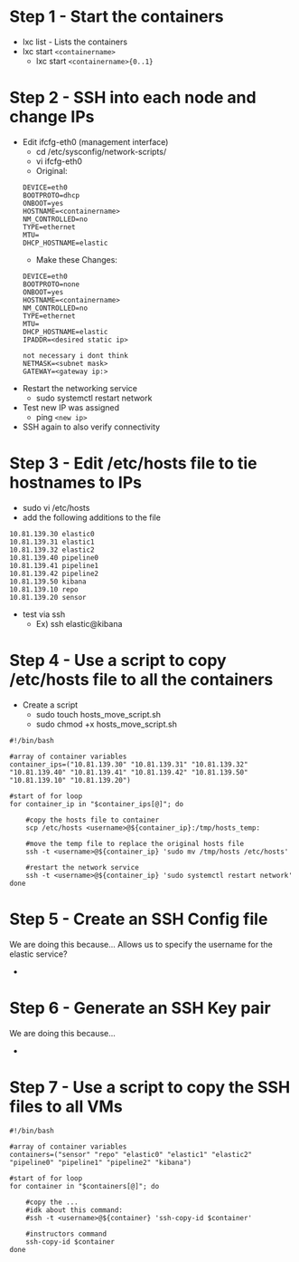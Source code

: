 # Step 1 - Start the containers

- lxc list - Lists the containers
- lxc start `<containername>`
  - lxc start `<containername>{0..1}`


# Step 2 - SSH into each node and change IPs

- Edit ifcfg-eth0 (management interface)
  - cd /etc/sysconfig/network-scripts/
  - vi ifcfg-eth0
  - Original: 
  ```
  DEVICE=eth0
  BOOTPROTO=dhcp
  ONBOOT=yes
  HOSTNAME=<containername>
  NM_CONTROLLED=no
  TYPE=ethernet
  MTU= 
  DHCP_HOSTNAME=elastic
  ```
  - Make these Changes:
  ```
  DEVICE=eth0
  BOOTPROTO=none
  ONBOOT=yes
  HOSTNAME=<containername>
  NM_CONTROLLED=no
  TYPE=ethernet
  MTU= 
  DHCP_HOSTNAME=elastic
  IPADDR=<desired static ip>

  not necessary i dont think
  NETMASK=<subnet mask>
  GATEWAY=<gateway ip:>
  ``` 
- Restart the networking service
  - sudo systemctl restart network
- Test new IP was assigned
  - ping `<new ip>`
- SSH again to also verify connectivity


# Step 3 - Edit /etc/hosts file to tie hostnames to IPs

- sudo vi /etc/hosts
- add the following additions to the file
```
10.81.139.30 elastic0
10.81.139.31 elastic1
10.81.139.32 elastic2
10.81.139.40 pipeline0
10.81.139.41 pipeline1
10.81.139.42 pipeline2
10.81.139.50 kibana
10.81.139.10 repo
10.81.139.20 sensor
```
- test via ssh
  - Ex) ssh elastic@kibana 

# Step 4 - Use a script to copy /etc/hosts file to all the containers

- Create a script
  - sudo touch hosts_move_script.sh
  - sudo chmod +x hosts_move_script.sh

```
#!/bin/bash

#array of container variables
container_ips=("10.81.139.30" "10.81.139.31" "10.81.139.32" "10.81.139.40" "10.81.139.41" "10.81.139.42" "10.81.139.50" "10.81.139.10" "10.81.139.20")

#start of for loop
for container_ip in "$container_ips[@]"; do

    #copy the hosts file to container
    scp /etc/hosts <username>@${container_ip}:/tmp/hosts_temp:

    #move the temp file to replace the original hosts file
    ssh -t <username>@${container_ip} 'sudo mv /tmp/hosts /etc/hosts'

    #restart the network service
    ssh -t <username>@${container_ip} 'sudo systemctl restart network'
done

```

# Step 5 - Create an SSH Config file
We are doing this because...
Allows us to specify the username for the elastic service? 

-


# Step 6 - Generate an SSH Key pair
We are doing this because...

- 

# Step 7 - Use a script to copy the SSH files to all VMs

```
#!/bin/bash

#array of container variables
containers=("sensor" "repo" "elastic0" "elastic1" "elastic2" "pipeline0" "pipeline1" "pipeline2" "kibana")

#start of for loop
for container in "$containers[@]"; do

    #copy the ...
    #idk about this command:
    #ssh -t <username>@${container} 'ssh-copy-id $container'

    #instructors command
    ssh-copy-id $container
done
```